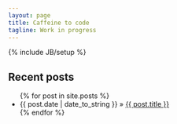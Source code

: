 ```yaml
---
layout: page
title: Caffeine to code
tagline: Work in progress
---
```

{% include JB/setup %}

<!-- Read [Jekyll Quick Start](http://jekyllbootstrap.com/usage/jekyll-quick-start.html)

Complete usage and documentation available at: [Jekyll Bootstrap](http://jekyllbootstrap.com) -->

<!-- ## Update Author Attributes

In `_config.yml` remember to specify your own data:

    title : My Blog =)

    author :
      name : Name Lastname
      email : blah@email.test
      github : username
      twitter : username

The theme should reference these variables whenever needed. -->

## Recent posts

<ul class="posts">
  {% for post in site.posts %}
    <li><span>{{ post.date | date_to_string }}</span> &raquo; <a href="{{ BASE_PATH }}{{ post.url }}">{{ post.title }}</a></li>
  {% endfor %}
</ul>
